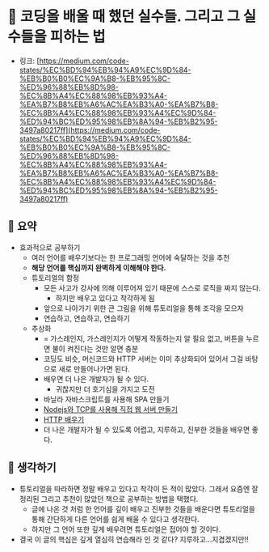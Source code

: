 # 💨 코딩을 배울 때 했던 실수들. 그리고 그 실수들을 피하는 법

- 링크: [https://medium.com/code-states/%EC%BD%94%EB%94%A9%EC%9D%84-%EB%B0%B0%EC%9A%B8-%EB%95%8C-%ED%96%88%EB%8D%98-%EC%8B%A4%EC%88%98%EB%93%A4-%EA%B7%B8%EB%A6%AC%EA%B3%A0-%EA%B7%B8-%EC%8B%A4%EC%88%98%EB%93%A4%EC%9D%84-%ED%94%BC%ED%95%98%EB%8A%94-%EB%B2%95-3497a80217ff](https://medium.com/code-states/%EC%BD%94%EB%94%A9%EC%9D%84-%EB%B0%B0%EC%9A%B8-%EB%95%8C-%ED%96%88%EB%8D%98-%EC%8B%A4%EC%88%98%EB%93%A4-%EA%B7%B8%EB%A6%AC%EA%B3%A0-%EA%B7%B8-%EC%8B%A4%EC%88%98%EB%93%A4%EC%9D%84-%ED%94%BC%ED%95%98%EB%8A%94-%EB%B2%95-3497a80217ff)

## 📝 요약 
- 효과적으로 공부하기
  - 여러 언어를 배우기보다는 한 프로그래밍 언어에 숙달하는 것을 추천
  - **해당 언어를 핵심까지 완벽하게 이해해야 한다.**
  - 튜토리얼의 함정 
    - 모든 사고가 강사에 의해 이루어져 있기 때문에 스스로 로직을 짜지 않는다.   
      - 하지만 배우고 있다고 착각하게 됨 
    - 앞으로 나아가기 위한 큰 그림을 위해 튜토리얼을 통해 조각을 모으자 
    - 연습하고, 연습하고, 연습하기
  - 추상화
    - = 가스레인지, 가스레인지가 어떻게 작동하는지 알 필요 없고, 버튼을 누르면 불이 켜진다는 것만 알면 충분
    - 코딩도 비슷, 머신코드와 HTTP 서버는 이미 추상화되어 있어서 그걸 바탕으로 새로 만들어나가면 된다. 
    - 배우면 더 나은 개발자가 될 수 있다. 
      - 귀찮지만 더 호기심을 가지고 도전 
    - 바닐라 자바스크립트를 사용해 SPA 만들기
    - [Nodejs와 TCP를 사용해 직접 웹 서버 만들기](https://www.youtube.com/watch?v=R5uwuG1wPR8&feature=youtu.be)
    - [HTTP 배우기](https://www.youtube.com/watch?v=0ykAOzJb-U8&feature=youtu.be) 
    - 더 나은 개발자가 될 수 있도록 어렵고, 지루하고, 진부한 것들을 배우면 좋다. 

## 🤔 생각하기 
- 튜토리얼을 따라하면 정말 배우고 있다고 착각이 든 적이 많았다. 그래서 요즘엔 잘 정리된 그리고 추천이 많았던 책으로 공부하는 방법을 택했다.  
  - 글에 나온 것 처럼 한 언어를 깊이 배우고 진부한 것들을 배운다면 튜토리얼을 통해 간단하게 다른 언어를 쉽게 배울 수 있다고 생각한다.  
  - 하지만 그 언어 또한 깊게 배우려면 튜토리얼은 접어야 할 것이다.  
- 결국 이 글의 핵심은 깊게 열심히 연습해라 인 것 같다? 지루하고...지겹겠지만!! 
